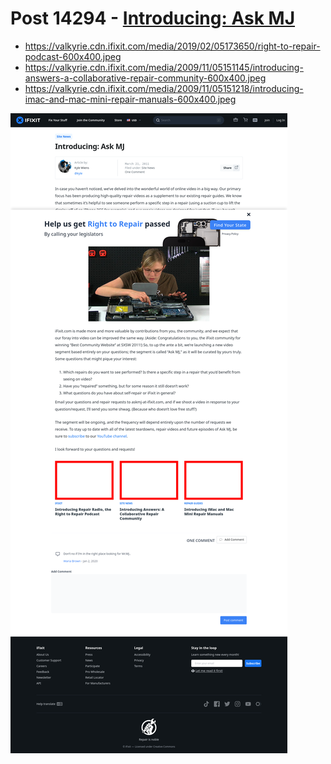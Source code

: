 # Post 14294 - [Introducing: Ask MJ](https://www.ifixit.com/News/14294/introducing-ask-mj)

- https://valkyrie.cdn.ifixit.com/media/2019/02/05173650/right-to-repair-podcast-600x400.jpeg
- https://valkyrie.cdn.ifixit.com/media/2009/11/05151145/introducing-answers-a-collaborative-repair-community-600x400.jpeg
- https://valkyrie.cdn.ifixit.com/media/2009/11/05151218/introducing-imac-and-mac-mini-repair-manuals-600x400.jpeg

![screencap](screenshots/e8a6e31a-caa6-4d7e-a0b3-948c9026cbe6.png)
